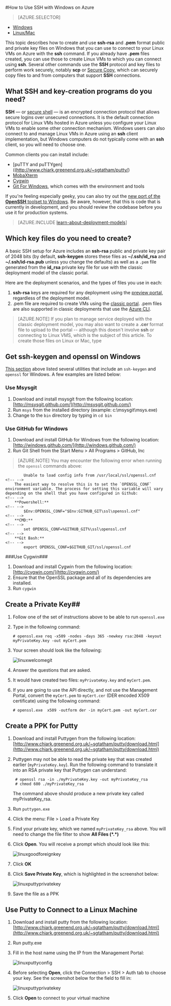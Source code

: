 <properties 
    pageTitle="Use SSH on Windows to connect to Linux virtual machines | Microsoft Azure" 
description="Learn how to generate and use SSH keys on a Windows computer to connect to a Linux virtual machine on Azure." 
    services="virtual-machines" 
    documentationCenter="" 
    authors="squillace" 
    manager="timlt" 
    editor=""
    tags="azure-service-management,azure-resource-manager" />

<tags 
    ms.service="virtual-machines" 
    ms.workload="infrastructure-services" 
    ms.tgt_pltfrm="vm-linux" 
    ms.devlang="na" 
    ms.topic="article" 
    ms.date="10/05/2015" 
    ms.author="rasquill"/>

#How to Use SSH with Windows on Azure

> [AZURE.SELECTOR]
- [Windows](../articles/virtual-machines/virtual-machines-windows-use-ssh-key.md)
- [Linux/Mac](../articles/virtual-machines/virtual-machines-linux-use-ssh-key.md)

This topic describes how to create and use **ssh-rsa** and **.pem** format public and private key files on Windows that you can use to connect to your Linux VMs on Azure with the **ssh** command. If you already have **.pem** files created, you can use those to create Linux VMs to which you can connect using **ssh**. Several other commands use the **SSH** protocol and key files to perform work securely, notably **scp** or [Secure Copy](https://en.wikipedia.org/wiki/Secure_copy), which can securely copy files to and from computers that support **SSH** connections. 


## What SSH and key-creation programs do you need?

**SSH** &#8212; or [secure shell](https://en.wikipedia.org/wiki/Secure_Shell) &#8212; is an encrypted connection protocol that allows secure logins over unsecured connections. It is the default connection protocol for Linux VMs hosted in Azure unless you configure your Linux VMs to enable some other connection mechanism. Windows users can also connect to and manage Linux VMs in Azure using an **ssh** client implementation, but Windows computers do not typically come with an **ssh** client, so you will need to choose one. 

Common clients you can install include:

- [puTTY and puTTYgen]((http://www.chiark.greenend.org.uk/~sgtatham/putty/)
- [MobaXterm](http://mobaxterm.mobatek.net/)
- [Cygwin](https://cygwin.com/)
- [Git For Windows](https://git-for-windows.github.io/), which comes with the environment and tools

If you're feeling especially geeky, you can also try out the [new port of the **OpenSSH** toolset to Windows](http://blogs.msdn.com/b/powershell/archive/2015/10/19/openssh-for-windows-update.aspx). Be aware, however, that this is code that is currently in development, and you should review the codebase before you use it for production systems.

> [AZURE.INCLUDE [learn-about-deployment-models](../../includes/learn-about-deployment-models-both-include.md)]

## Which key files do you need to create?

A basic SSH setup for Azure includes an **ssh-rsa** public and private key pair of 2048 bits (by default, **ssh-keygen** stores these files as **~/.ssh/id_rsa** and **~/.ssh/id-rsa.pub** unless you change the defaults) as well as a `.pem` file generated from the **id_rsa** private key file for use with the classic deployment model of the classic portal. 

Here are the deployment scenarios, and the types of files you use in each:

1. **ssh-rsa** keys are required for any deployment using the [preview portal](https://portal.azure.com), regardless of the deployment model.
2. .pem file are required to create VMs using the [classic portal](https://manage.windowsazure.com). .pem files are also supported in classic deployments that use the [Azure CLI](xplat-cli-install.md).

> [AZURE.NOTE] If you plan to manage service deployed with the classic deployment model, you may also want to create a **.cer** format file to upload to the portal -- although this doesn't involve **ssh** or connecting to Linux VMS, which is the subject of this article. To create those files on Linux or Mac, type  

## Get ssh-keygen and openssl on Windows ##

[This section](#What-SSH-and-key-creation-programs-do-you-need) above listed several utilities that include an `ssh-keygen` and `openssl` for Windows. A few examples are listed below:

### Use Msysgit ###

1.  Download and install msysgit from the following location: [http://msysgit.github.com/](http://msysgit.github.com/)
2.  Run `msys` from the installed directory (example: c:\msysgit\msys.exe)
3.  Change to the `bin` directory by typing in `cd bin`


### Use GitHub for Windows ###

1.  Download and install GitHub for Windows from the following location: [http://windows.github.com/](http://windows.github.com/)
2.  Run Git Shell from the Start Menu > All Programs > GitHub, Inc

> [AZURE.NOTE] You may encounter the following error when running the `openssl` commands above:

            Unable to load config info from /usr/local/ssl/openssl.cnf
    <!-- -->
        The easiest way to resolve this is to set the `OPENSSL_CONF` environment variable. The process for setting this variable will vary depending on the shell that you have configured in Github:
    <!-- -->
        **Powershell:**
    <!-- -->
            $Env:OPENSSL_CONF="$Env:GITHUB_GIT\ssl\openssl.cnf"
    <!-- -->
        **CMD:**
    <!-- -->
            set OPENSSL_CONF=%GITHUB_GIT%\ssl\openssl.cnf
    <!-- -->
        **Git Bash:**
    <!-- -->
            export OPENSSL_CONF=$GITHUB_GIT/ssl/openssl.cnf
    

###Use Cygwin###

1.  Download and install Cygwin from the following location: [http://cygwin.com/](http://cygwin.com/)
2.  Ensure that the OpenSSL package and all of its dependencies are installed.
3.  Run `cygwin`

## Create a Private Key##

1.  Follow one of the set of instructions above to be able to run `openssl.exe`
2.  Type in the following command:

        # openssl.exe req -x509 -nodes -days 365 -newkey rsa:2048 -keyout myPrivateKey.key -out myCert.pem

3.  Your screen should look like the following:

    ![linuxwelcomegit](./media/virtual-machines-linux-use-ssh-key/linuxwelcomegit.png)

4.  Answer the questions that are asked.
5.  It would have created two files: `myPrivateKey.key` and `myCert.pem`.
6.  If you are going to use the API directly, and not use the Management Portal, convert the `myCert.pem` to `myCert.cer` (DER encoded X509 certificate) using the following command:

        # openssl.exe  x509 -outform der -in myCert.pem -out myCert.cer

## Create a PPK for Putty ##

1. Download and install Puttygen from the following location: [http://www.chiark.greenend.org.uk/~sgtatham/putty/download.html](http://www.chiark.greenend.org.uk/~sgtatham/putty/download.html)

2. Puttygen may not be able to read the private key that was created earlier (`myPrivateKey.key`). Run the following command to translate it into an RSA private key that Puttygen can understand:

        # openssl rsa -in ./myPrivateKey.key -out myPrivateKey_rsa
        # chmod 600 ./myPrivateKey_rsa

    The command above should produce a new private key called myPrivateKey_rsa.

3. Run `puttygen.exe`

4. Click the menu: File > Load a Private Key

5. Find your private key, which we named `myPrivateKey_rsa` above. You will need to change the file filter to show **All Files (\*.\*)**

6. Click **Open**. You will receive a prompt which should look like this:

    ![linuxgoodforeignkey](./media/virtual-machines-linux-use-ssh-key/linuxgoodforeignkey.png)

7. Click **OK**

8. Click **Save Private Key**, which is highlighted in the screenshot below:

    ![linuxputtyprivatekey](./media/virtual-machines-linux-use-ssh-key/linuxputtygenprivatekey.png)

9. Save the file as a PPK


## Use Putty to Connect to a Linux Machine ##

1.  Download and install putty from the following location: [http://www.chiark.greenend.org.uk/~sgtatham/putty/download.html](http://www.chiark.greenend.org.uk/~sgtatham/putty/download.html)
2.  Run putty.exe
3.  Fill in the host name using the IP from the Management Portal:

    ![linuxputtyconfig](./media/virtual-machines-linux-use-ssh-key/linuxputtyconfig.png)

4.  Before selecting **Open**, click the Connection > SSH > Auth tab to choose your key. See the screenshot below for the field to fill in:

    ![linuxputtyprivatekey](./media/virtual-machines-linux-use-ssh-key/linuxputtyprivatekey.png)

5.  Click **Open** to connect to your virtual machine
 
